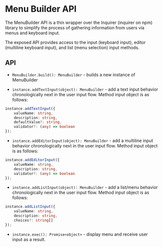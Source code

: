 # Menu Builder API #

The MenuBuilder API is a thin wrapper over the Inquirer (inquirer on npm) library to simplify the process of gathering information from users via menus and keyboard input.

The exposed API provides access to the input (keyboard input), editor (multiline keyboard input), and list (menu selection) input methods.

## API ##

- `MenuBuilder.build(): MenuBuilder` - builds a new instance of MenuBuilder

- `instance.addTextInput(object): MenuBuilder` - add a text input behavior chronologically next in the user input flow. Method input object is as follows:

```typescript
instance.addTextInput({
    valueName: string,
    description: string,
    defaultValue?: string,
    validator?: (any) => boolean
});
```

- `instance.addEditorInput(object): MenuBuilder` - add a multiline input behavior chronologically next in the user input flow. Method input object is as follows:

```typescript
instance.addEditorInput({
    valueName: string,
    description: string,
    validator?: (any) => boolean
});
```

- `instance.addListInput(object): MenuBuilder` - add a list/menu behavior chronologically next in the user input flow. Method input object is as follows:

```typescript
instance.addListInput({
    valueName: string,
    description: string,
    choices?: string[]
});
```

- `instance.exec(): Promise<object>` - display menu and receive user input as a result.
